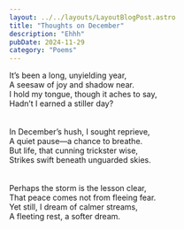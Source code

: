 ```yaml
---
layout: ../../layouts/LayoutBlogPost.astro
title: "Thoughts on December"
description: "Ehhh"
pubDate: 2024-11-29
category: "Poems"
---
```


It’s been a long, unyielding year, <br> 
A seesaw of joy and shadow near.<br> 
I hold my tongue, though it aches to say,<br> 
Hadn’t I earned a stiller day?<br> 
<br> <br> 
In December’s hush, I sought reprieve,<br> 
A quiet pause—a chance to breathe.<br> 
But life, that cunning trickster wise,<br> 
Strikes swift beneath unguarded skies.<br> 
<br> <br> 
Perhaps the storm is the lesson clear,<br> 
That peace comes not from fleeing fear.<br> 
Yet still, I dream of calmer streams,<br> 
A fleeting rest, a softer dream.<br> 